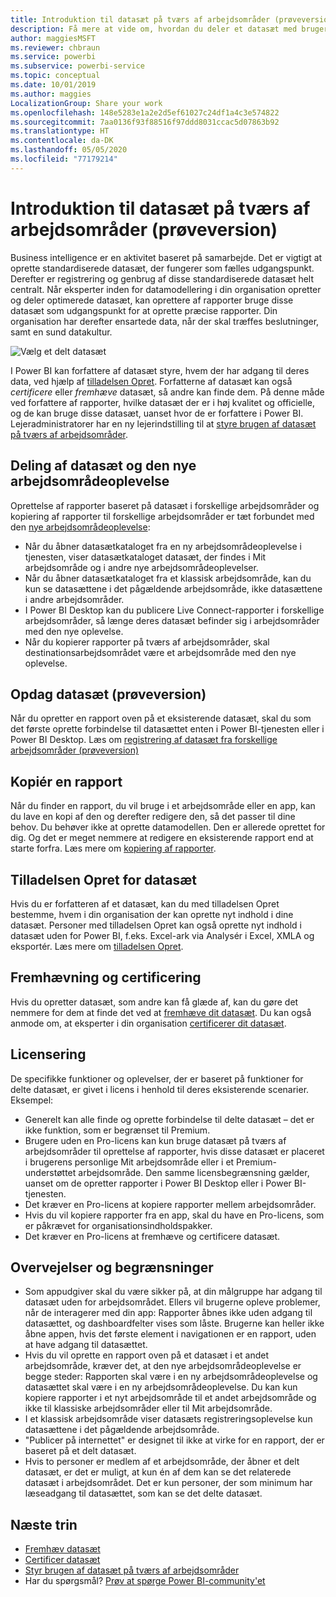 ```yaml
---
title: Introduktion til datasæt på tværs af arbejdsområder (prøveversion)
description: Få mere at vide om, hvordan du deler et datasæt med brugere på tværs af organisationen. De kan derefter oprette rapporter baseret på dit datasæt i deres egne arbejdsområder.
author: maggiesMSFT
ms.reviewer: chbraun
ms.service: powerbi
ms.subservice: powerbi-service
ms.topic: conceptual
ms.date: 10/01/2019
ms.author: maggies
LocalizationGroup: Share your work
ms.openlocfilehash: 148e5283e1a2e2d5ef61027c24df1a4c3e574822
ms.sourcegitcommit: 7aa0136f93f88516f97ddd8031ccac5d07863b92
ms.translationtype: HT
ms.contentlocale: da-DK
ms.lasthandoff: 05/05/2020
ms.locfileid: "77179214"
---
```

# <a name="intro-to-datasets-across-workspaces-preview"></a>Introduktion til datasæt på tværs af arbejdsområder (prøveversion)

Business intelligence er en aktivitet baseret på samarbejde. Det er vigtigt at oprette standardiserede datasæt, der fungerer som fælles udgangspunkt. Derefter er registrering og genbrug af disse standardiserede datasæt helt centralt. Når eksperter inden for datamodellering i din organisation opretter og deler optimerede datasæt, kan oprettere af rapporter bruge disse datasæt som udgangspunkt for at oprette præcise rapporter. Din organisation har derefter ensartede data, når der skal træffes beslutninger, samt en sund datakultur.

![Vælg et delt datasæt](media/service-datasets-across-workspaces/power-bi-select-shared-dataset.png)

I Power BI kan forfattere af datasæt styre, hvem der har adgang til deres data, ved hjælp af [tilladelsen Opret](service-datasets-build-permissions.md). Forfatterne af datasæt kan også *certificere* eller *fremhæve* datasæt, så andre kan finde dem. På denne måde ved forfattere af rapporter, hvilke datasæt der er i høj kvalitet og officielle, og de kan bruge disse datasæt, uanset hvor de er forfattere i Power BI. Lejeradministratorer har en ny lejerindstilling til at [styre brugen af datasæt på tværs af arbejdsområder](service-datasets-admin-across-workspaces.md).

## <a name="dataset-sharing-and-the-new-workspace-experience"></a>Deling af datasæt og den nye arbejdsområdeoplevelse

Oprettelse af rapporter baseret på datasæt i forskellige arbejdsområder og kopiering af rapporter til forskellige arbejdsområder er tæt forbundet med den [nye arbejdsområdeoplevelse](service-create-the-new-workspaces.md):

- Når du åbner datasætkataloget fra en ny arbejdsområdeoplevelse i tjenesten, viser datasætkataloget datasæt, der findes i Mit arbejdsområde og i andre nye arbejdsområdeoplevelser. 
- Når du åbner datasætkataloget fra et klassisk arbejdsområde, kan du kun se datasættene i det pågældende arbejdsområde, ikke datasættene i andre arbejdsområder.
- I Power BI Desktop kan du publicere Live Connect-rapporter i forskellige arbejdsområder, så længe deres datasæt befinder sig i arbejdsområder med den nye oplevelse.
- Når du kopierer rapporter på tværs af arbejdsområder, skal destinationsarbejdsområdet være et arbejdsområde med den nye oplevelse.

## <a name="discover-datasets-preview"></a>Opdag datasæt (prøveversion)

Når du opretter en rapport oven på et eksisterende datasæt, skal du som det første oprette forbindelse til datasættet enten i Power BI-tjenesten eller i Power BI Desktop. Læs om [registrering af datasæt fra forskellige arbejdsområder (prøveversion)](service-datasets-discover-across-workspaces.md)

## <a name="copy-a-report"></a>Kopiér en rapport

Når du finder en rapport, du vil bruge i et arbejdsområde eller en app, kan du lave en kopi af den og derefter redigere den, så det passer til dine behov. Du behøver ikke at oprette datamodellen. Den er allerede oprettet for dig. Og det er meget nemmere at redigere en eksisterende rapport end at starte forfra. Læs mere om [kopiering af rapporter](service-datasets-copy-reports.md).

## <a name="build-permission-for-datasets"></a>Tilladelsen Opret for datasæt

Hvis du er forfatteren af et datasæt, kan du med tilladelsen Opret bestemme, hvem i din organisation der kan oprette nyt indhold i dine datasæt. Personer med tilladelsen Opret kan også oprette nyt indhold i datasæt uden for Power BI, f.eks. Excel-ark via Analysér i Excel, XMLA og eksportér. Læs mere om [tilladelsen Opret](service-datasets-build-permissions.md).

## <a name="promotion-and-certification"></a>Fremhævning og certificering

Hvis du opretter datasæt, som andre kan få glæde af, kan du gøre det nemmere for dem at finde det ved at [fremhæve dit datasæt](service-datasets-promote.md). Du kan også anmode om, at eksperter i din organisation [certificerer dit datasæt](service-datasets-certify.md).

## <a name="licensing"></a>Licensering

De specifikke funktioner og oplevelser, der er baseret på funktioner for delte datasæt, er givet i licens i henhold til deres eksisterende scenarier. Eksempel:

- Generelt kan alle finde og oprette forbindelse til delte datasæt – det er ikke funktion, som er begrænset til Premium.
- Brugere uden en Pro-licens kan kun bruge datasæt på tværs af arbejdsområder til oprettelse af rapporter, hvis disse datasæt er placeret i brugerens personlige Mit arbejdsområde eller i et Premium-understøttet arbejdsområde. Den samme licensbegrænsning gælder, uanset om de opretter rapporter i Power BI Desktop eller i Power BI-tjenesten.
- Det kræver en Pro-licens at kopiere rapporter mellem arbejdsområder.
- Hvis du vil kopiere rapporter fra en app, skal du have en Pro-licens, som er påkrævet for organisationsindholdspakker.
- Det kræver en Pro-licens at fremhæve og certificere datasæt.

## <a name="considerations-and-limitations"></a>Overvejelser og begrænsninger

- Som appudgiver skal du være sikker på, at din målgruppe har adgang til datasæt uden for arbejdsområdet. Ellers vil brugerne opleve problemer, når de interagerer med din app: Rapporter åbnes ikke uden adgang til datasættet, og dashboardfelter vises som låste. Brugerne kan heller ikke åbne appen, hvis det første element i navigationen er en rapport, uden at have adgang til datasættet.
- Hvis du vil oprette en rapport oven på et datasæt i et andet arbejdsområde, kræver det, at den nye arbejdsområdeoplevelse er begge steder: Rapporten skal være i en ny arbejdsområdeoplevelse og datasættet skal være i en ny arbejdsområdeoplevelse. Du kan kun kopiere rapporter i et nyt arbejdsområde til et andet arbejdsområde og ikke til klassiske arbejdsområder eller til Mit arbejdsområde. 
- I et klassisk arbejdsområde viser datasæts registreringsoplevelse kun datasættene i det pågældende arbejdsområde.
- "Publicer på internettet" er designet til ikke at virke for en rapport, der er baseret på et delt datasæt.
- Hvis to personer er medlem af et arbejdsområde, der åbner et delt datasæt, er det er muligt, at kun én af dem kan se det relaterede datasæt i arbejdsområdet. Det er kun personer, der som minimum har læseadgang til datasættet, som kan se det delte datasæt. 

## <a name="next-steps"></a>Næste trin

- [Fremhæv datasæt](service-datasets-promote.md)
- [Certificer datasæt](service-datasets-certify.md)
- [Styr brugen af datasæt på tværs af arbejdsområder](service-datasets-admin-across-workspaces.md)
- Har du spørgsmål? [Prøv at spørge Power BI-community'et](https://community.powerbi.com/)
